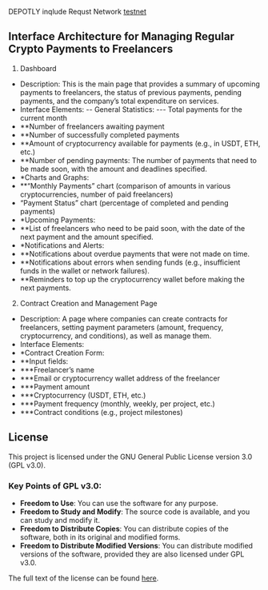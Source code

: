 DEPOTLY inqlude Requst Network [testnet](https://rn-client.depotly.dev)
## Interface Architecture for Managing Regular Crypto Payments to Freelancers
1. Dashboard
- Description: This is the main page that provides a summary of upcoming payments to freelancers, the status of previous payments, pending payments, and the company’s total expenditure on services.
- Interface Elements:
-- General Statistics:
--- Total payments for the current month
- **Number of freelancers awaiting payment
- **Number of successfully completed payments
- **Amount of cryptocurrency available for payments (e.g., in USDT, ETH, etc.)
- **Number of pending payments: The number of payments that need to be made soon, with the amount and deadlines specified.
- *Charts and Graphs:
- **“Monthly Payments” chart (comparison of amounts in various cryptocurrencies, number of paid freelancers)
- “Payment Status” chart (percentage of completed and pending payments)
- *Upcoming Payments:
- **List of freelancers who need to be paid soon, with the date of the next payment and the amount specified.
- *Notifications and Alerts:
- **Notifications about overdue payments that were not made on time.
- **Notifications about errors when sending funds (e.g., insufficient funds in the wallet or network failures).
- **Reminders to top up the cryptocurrency wallet before making the next payments.
2. Contract Creation and Management Page
- Description: A page where companies can create contracts for freelancers, setting payment parameters (amount, frequency, cryptocurrency, and conditions), as well as manage them.
- Interface Elements:
- *Contract Creation Form:
- **Input fields:
- ***Freelancer’s name
- ***Email or cryptocurrency wallet address of the freelancer
- ***Payment amount
- ***Cryptocurrency (USDT, ETH, etc.)
- ***Payment frequency (monthly, weekly, per project, etc.)
- ***Contract conditions (e.g., project milestones)

## License

This project is licensed under the GNU General Public License version 3.0 (GPL v3.0).

### Key Points of GPL v3.0:
- **Freedom to Use**: You can use the software for any purpose.
- **Freedom to Study and Modify**: The source code is available, and you can study and modify it.
- **Freedom to Distribute Copies**: You can distribute copies of the software, both in its original and modified forms.
- **Freedom to Distribute Modified Versions**: You can distribute modified versions of the software, provided they are also licensed under GPL v3.0.

The full text of the license can be found [here](https://www.gnu.org/licenses/gpl-3.0.en.html).
